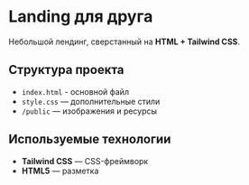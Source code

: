 # Landing для друга

Небольшой лендинг, сверстанный на **HTML + Tailwind CSS**.

## Структура проекта
- `index.html` - основной файл
- `style.css` — дополнительные стили
- `/public` — изображения и ресурсы

## Используемые технологии
- **Tailwind CSS** — CSS-фреймворк
- **HTML5** — разметка

